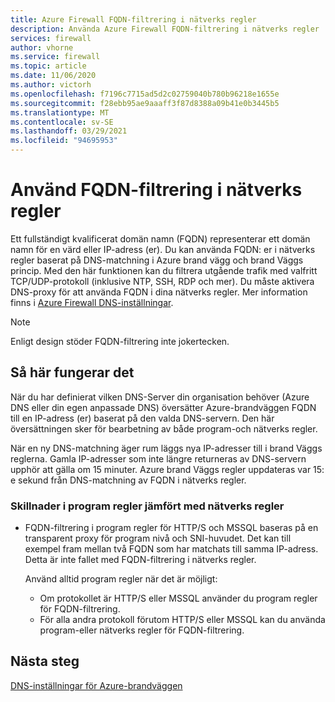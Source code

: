 ```yaml
---
title: Azure Firewall FQDN-filtrering i nätverks regler
description: Använda Azure Firewall FQDN-filtrering i nätverks regler
services: firewall
author: vhorne
ms.service: firewall
ms.topic: article
ms.date: 11/06/2020
ms.author: victorh
ms.openlocfilehash: f7196c7715ad5d2c02759040b780b96218e1655e
ms.sourcegitcommit: f28ebb95ae9aaaff3f87d8388a09b41e0b3445b5
ms.translationtype: MT
ms.contentlocale: sv-SE
ms.lasthandoff: 03/29/2021
ms.locfileid: "94695953"
---
```

# <a name="use-fqdn-filtering-in-network-rules"></a>Använd FQDN-filtrering i nätverks regler

Ett fullständigt kvalificerat domän namn (FQDN) representerar ett domän namn för en värd eller IP-adress (er). Du kan använda FQDN: er i nätverks regler baserat på DNS-matchning i Azure brand vägg och brand Väggs princip. Med den här funktionen kan du filtrera utgående trafik med valfritt TCP/UDP-protokoll (inklusive NTP, SSH, RDP och mer). Du måste aktivera DNS-proxy för att använda FQDN i dina nätverks regler. Mer information finns i [Azure Firewall DNS-inställningar](dns-settings.md).

> [!NOTE]
> Enligt design stöder FQDN-filtrering inte jokertecken.

## <a name="how-it-works"></a>Så här fungerar det

När du har definierat vilken DNS-Server din organisation behöver (Azure DNS eller din egen anpassade DNS) översätter Azure-brandväggen FQDN till en IP-adress (er) baserat på den valda DNS-servern. Den här översättningen sker för bearbetning av både program-och nätverks regler.

När en ny DNS-matchning äger rum läggs nya IP-adresser till i brand Väggs reglerna. Gamla IP-adresser som inte längre returneras av DNS-servern upphör att gälla om 15 minuter. Azure brand Väggs regler uppdateras var 15: e sekund från DNS-matchning av FQDN i nätverks regler.

### <a name="differences-in-application-rules-vs-network-rules"></a>Skillnader i program regler jämfört med nätverks regler

- FQDN-filtrering i program regler för HTTP/S och MSSQL baseras på en transparent proxy för program nivå och SNI-huvudet. Det kan till exempel fram mellan två FQDN som har matchats till samma IP-adress. Detta är inte fallet med FQDN-filtrering i nätverks regler. 

   Använd alltid program regler när det är möjligt:
     - Om protokollet är HTTP/S eller MSSQL använder du program regler för FQDN-filtrering.
   - För alla andra protokoll förutom HTTP/S eller MSSQL kan du använda program-eller nätverks regler för FQDN-filtrering.

## <a name="next-steps"></a>Nästa steg

[DNS-inställningar för Azure-brandväggen](dns-settings.md)
